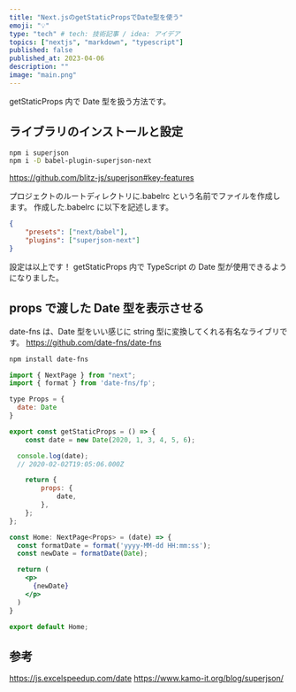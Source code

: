 ```yaml
---
title: "Next.jsのgetStaticPropsでDate型を使う"
emoji: "💡"
type: "tech" # tech: 技術記事 / idea: アイデア
topics: ["nextjs", "markdown", "typescript"]
published: false
published_at: 2023-04-06
description: ""
image: "main.png"
---
```


getStaticProps 内で Date 型を扱う方法です。

## ライブラリのインストールと設定

```sh
npm i superjson
npm i -D babel-plugin-superjson-next
```

https://github.com/blitz-js/superjson#key-features

プロジェクトのルートディレクトリに.babelrc という名前でファイルを作成します。
作成した.babelrc に以下を記述します。

```json
{
	"presets": ["next/babel"],
	"plugins": ["superjson-next"]
}
```

設定は以上です！
getStaticProps 内で TypeScript の Date 型が使用できるようになりました。

## props で渡した Date 型を表示させる

date-fns は、Date 型をいい感じに string 型に変換してくれる有名なライブリです。
https://github.com/date-fns/date-fns

```sh
npm install date-fns
```

```jsx
import { NextPage } from "next";
import { format } from 'date-fns/fp';

type Props = {
  date: Date
}

export const getStaticProps = () => {
	const date = new Date(2020, 1, 3, 4, 5, 6);

  console.log(date);
  // 2020-02-02T19:05:06.000Z

	return {
		props: {
			date,
		},
	};
};

const Home: NextPage<Props> = (date) => {
  const formatDate = format('yyyy-MM-dd HH:mm:ss');
  const newDate = formatDate(Date);

  return (
    <p>
      {newDate}
    </p>
  )
}

export default Home;
```

## 参考
https://js.excelspeedup.com/date
https://www.kamo-it.org/blog/superjson/